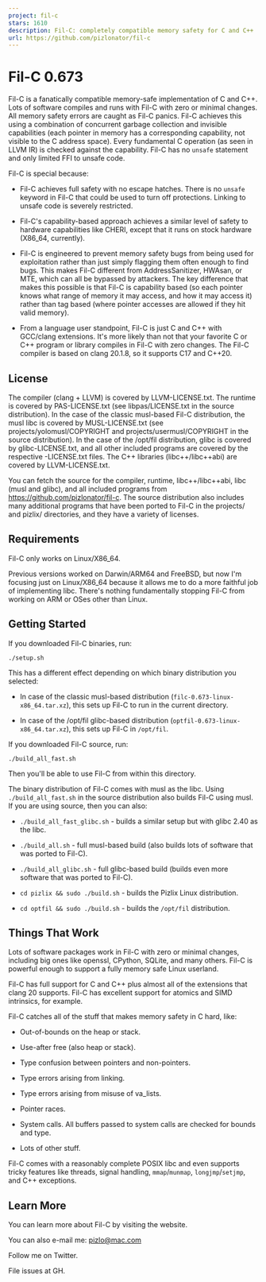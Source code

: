 ```yaml
---
project: fil-c
stars: 1610
description: Fil-C: completely compatible memory safety for C and C++
url: https://github.com/pizlonator/fil-c
---
```


Fil-C 0.673
===========

Fil-C is a fanatically compatible memory-safe implementation of C and C++. Lots of software compiles and runs with Fil-C with zero or minimal changes. All memory safety errors are caught as Fil-C panics. Fil-C achieves this using a combination of concurrent garbage collection and invisible capabilities (each pointer in memory has a corresponding capability, not visible to the C address space). Every fundamental C operation (as seen in LLVM IR) is checked against the capability. Fil-C has no `unsafe` statement and only limited FFI to unsafe code.

Fil-C is special because:

-   Fil-C achieves full safety with no escape hatches. There is no `unsafe` keyword in Fil-C that could be used to turn off protections. Linking to unsafe code is severely restricted.
    
-   Fil-C's capability-based approach achieves a similar level of safety to hardware capabilities like CHERI, except that it runs on stock hardware (X86\_64, currently).
    
-   Fil-C is engineered to prevent memory safety bugs from being used for exploitation rather than just simply flagging them often enough to find bugs. This makes Fil-C different from AddressSanitizer, HWAsan, or MTE, which can all be bypassed by attackers. The key difference that makes this possible is that Fil-C is capability based (so each pointer knows what range of memory it may access, and how it may access it) rather than tag based (where pointer accesses are allowed if they hit valid memory).
    
-   From a language user standpoint, Fil-C is just C and C++ with GCC/clang extensions. It's more likely than not that your favorite C or C++ program or library compiles in Fil-C with zero changes. The Fil-C compiler is based on clang 20.1.8, so it supports C17 and C++20.
    

License
-------

The compiler (clang + LLVM) is covered by LLVM-LICENSE.txt. The runtime is covered by PAS-LICENSE.txt (see libpas/LICENSE.txt in the source distribution). In the case of the classic musl-based Fil-C distribution, the musl libc is covered by MUSL-LICENSE.txt (see projects/yolomusl/COPYRIGHT and projects/usermusl/COPYRIGHT in the source distribution). In the case of the /opt/fil distribution, glibc is covered by glibc-LICENSE.txt, and all other included programs are covered by the respective -LICENSE.txt files. The C++ libraries (libc++/libc++abi) are covered by LLVM-LICENSE.txt.

You can fetch the source for the compiler, runtime, libc++/libc++abi, libc (musl and glibc), and all included programs from https://github.com/pizlonator/fil-c. The source distribution also includes many additional programs that have been ported to Fil-C in the projects/ and pizlix/ directories, and they have a variety of licenses.

Requirements
------------

Fil-C only works on Linux/X86\_64.

Previous versions worked on Darwin/ARM64 and FreeBSD, but now I'm focusing just on Linux/X86\_64 because it allows me to do a more faithful job of implementing libc. There's nothing fundamentally stopping Fil-C from working on ARM or OSes other than Linux.

Getting Started
---------------

If you downloaded Fil-C binaries, run:

```
./setup.sh
```

This has a different effect depending on which binary distribution you selected:

-   In case of the classic musl-based distribution (`filc-0.673-linux-x86_64.tar.xz`), this sets up Fil-C to run in the current directory.
    
-   In case of the /opt/fil glibc-based distribution (`optfil-0.673-linux-x86_64.tar.xz`), this sets up Fil-C in `/opt/fil`.
    

If you downloaded Fil-C source, run:

```
./build_all_fast.sh
```

Then you'll be able to use Fil-C from within this directory.

The binary distribution of Fil-C comes with musl as the libc. Using `./build_all_fast.sh` in the source distribution also builds Fil-C using musl. If you are using source, then you can also:

-   `./build_all_fast_glibc.sh` - builds a similar setup but with glibc 2.40 as the libc.
    
-   `./build_all.sh` - full musl-based build (also builds lots of software that was ported to Fil-C).
    
-   `./build_all_glibc.sh` - full glibc-based build (builds even more software that was ported to Fil-C).
    
-   `cd pizlix && sudo ./build.sh` - builds the Pizlix Linux distribution.
    
-   `cd optfil && sudo ./build.sh` - builds the `/opt/fil` distribution.
    

Things That Work
----------------

Lots of software packages work in Fil-C with zero or minimal changes, including big ones like openssl, CPython, SQLite, and many others. Fil-C is powerful enough to support a fully memory safe Linux userland.

Fil-C has full support for C and C++ plus almost all of the extensions that clang 20 supports. Fil-C has excellent support for atomics and SIMD intrinsics, for example.

Fil-C catches all of the stuff that makes memory safety in C hard, like:

-   Out-of-bounds on the heap or stack.
    
-   Use-after free (also heap or stack).
    
-   Type confusion between pointers and non-pointers.
    
-   Type errors arising from linking.
    
-   Type errors arising from misuse of va\_lists.
    
-   Pointer races.
    
-   System calls. All buffers passed to system calls are checked for bounds and type.
    
-   Lots of other stuff.
    

Fil-C comes with a reasonably complete POSIX libc and even supports tricky features like threads, signal handling, `mmap`/`munmap`, `longjmp`/`setjmp`, and C++ exceptions.

Learn More
----------

You can learn more about Fil-C by visiting the website.

You can also e-mail me: pizlo@mac.com

Follow me on Twitter.

File issues at GH.
